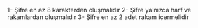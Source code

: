 1- Şifre en az 8 karakterden oluşmalıdır
2- Şifre yalnızca harf ve rakamlardan oluşmalıdır
3- Şifre en az 2 adet rakam içermelidir
